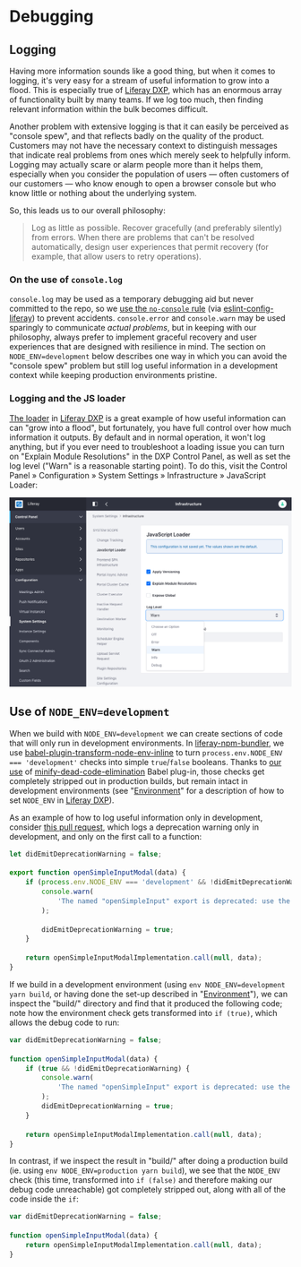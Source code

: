 # Debugging

## Logging

Having more information sounds like a good thing, but when it comes to logging, it's very easy for a stream of useful information to grow into a flood. This is especially true of [Liferay DXP](https://github.com/liferay/liferay-portal), which has an enormous array of functionality built by many teams. If we log too much, then finding relevant information within the bulk becomes difficult.

Another problem with extensive logging is that it can easily be perceived as "console spew", and that reflects badly on the quality of the product. Customers may not have the necessary context to distinguish messages that indicate real problems from ones which merely seek to helpfully inform. Logging may actually scare or alarm people more than it helps them, especially when you consider the population of users — often customers of our customers — who know enough to open a browser console but who know little or nothing about the underlying system.

So, this leads us to our overall philosophy:

> Log as little as possible. Recover gracefully (and preferably silently) from errors. When there are problems that can't be resolved automatically, design user experiences that permit recovery (for example, that allow users to retry operations).

### On the use of `console.log`

`console.log` may be used as a temporary debugging aid but never committed to the repo, so we [use the `no-console` rule](https://github.com/liferay/eslint-config-liferay/pull/79) (via [eslint-config-liferay](https://github.com/liferay/eslint-config-liferay)) to prevent accidents. `console.error` and `console.warn` may be used sparingly to communicate _actual problems_, but in keeping with our philosophy, always prefer to implement graceful recovery and user experiences that are designed with resilience in mind. The section on `NODE_ENV=development` below describes one way in which you can avoid the "console spew" problem but still log useful information in a development context while keeping production environments pristine.

### Logging and the JS loader

[The loader](https://github.com/liferay/liferay-amd-loader) in [Liferay DXP](https://github.com/liferay/liferay-amd-loader) is a great example of how useful information can can "grow into a flood", but fortunately, you have full control over how much information it outputs. By default and in normal operation, it won't log anything, but if you ever need to troubleshoot a loading issue you can turn on "Explain Module Resolutions" in the DXP Control Panel, as well as set the log level ("Warn" is a reasonable starting point). To do this, visit the Control Panel &raquo; Configuration &raquo; System Settings &raquo; Infrastructure &raquo; JavaScript Loader:

![JavaScript Loader settings](/images/dxp-javascript-loader-settings.png)

## Use of `NODE_ENV=development`

When we build with `NODE_ENV=development` we can create sections of code that will only run in development environments. In [liferay-npm-bundler](https://github.com/liferay/liferay-js-toolkit/wiki/How-to-use-liferay-npm-bundler), we use [babel-plugin-transform-node-env-inline](https://www.npmjs.com/package/babel-plugin-transform-node-env-inline) to turn `process.env.NODE_ENV === 'development'` checks into simple `true`/`false` booleans. Thanks to [our use](https://github.com/liferay/liferay-js-toolkit/pull/380) of [minify-dead-code-elimination](https://www.npmjs.com/package/babel-plugin-minify-dead-code-elimination) Babel plug-in, those checks get completely stripped out in production builds, but remain intact in development environments (see "[Environment](./environment.md)" for a description of how to set `NODE_ENV` in [Liferay DXP](https://github.com/liferay/liferay-portal)).

As an example of how to log useful information only in development, consider [this pull request](https://github.com/jbalsas/liferay-portal/pull/1993/commits/9de7281d33a9705899d1ba7918c390ff6f4f48e6), which logs a deprecation warning only in development, and only on the first call to a function:

```javascript
let didEmitDeprecationWarning = false;

export function openSimpleInputModal(data) {
	if (process.env.NODE_ENV === 'development' && !didEmitDeprecationWarning) {
		console.warn(
			'The named "openSimpleInput" export is deprecated: use the default export instead'
		);

		didEmitDeprecationWarning = true;
	}

	return openSimpleInputModalImplementation.call(null, data);
}
```

If we build in a development environment (using `env NODE_ENV=development yarn build`, or having done the set-up described in "[Environment](./environment.md)"), we can inspect the "build/" directory and find that it produced the following code; note how the environment check gets transformed into `if (true)`, which allows the debug code to run:

```javascript
var didEmitDeprecationWarning = false;

function openSimpleInputModal(data) {
	if (true && !didEmitDeprecationWarning) {
		console.warn(
			'The named "openSimpleInput" export is deprecated: use the default export instead'
		);
		didEmitDeprecationWarning = true;
	}

	return openSimpleInputModalImplementation.call(null, data);
}
```

In contrast, if we inspect the result in "build/" after doing a production build (ie. using `env NODE_ENV=production yarn build`), we see that the `NODE_ENV` check (this time, transformed into `if (false)` and therefore making our debug code unreachable) got completely stripped out, along with all of the code inside the `if`:

```javascript
var didEmitDeprecationWarning = false;

function openSimpleInputModal(data) {
	return openSimpleInputModalImplementation.call(null, data);
}
```
